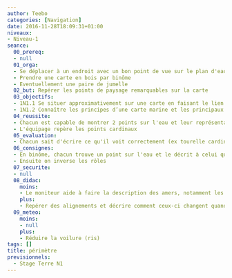 ```yaml
---
author: Teebo
categories: [Navigation]
date: 2016-11-28T18:09:31+01:00
niveaux:
- Niveau-1
seance:
  00_prereq:
  - null
  01_orga:
  - Se déplacer à un endroit avec un bon point de vue sur le plan d'eau (Quart?)
  - Prendre une carte en bois par binôme
  - Eventuellement une paire de jumelle
  02_but: Repérer les points de paysage remarquables sur la carte
  03_objectifs:
  - 1N1.1 Se situer approximativement sur une carte en faisant le lien avec le paysage
  - 1N1.2 Connaître les principes d’une carte marine et les principaux symboles
  04_reussite:
  - Chacun est capable de montrer 2 points sur l'eau et leur représentation sur la carte
  - L'équipage repère les points cardinaux
  05_evaluation:
  - Chacun sait d'écrire ce qu'il voit correctement (ex tourelle cardinale est)
  06_consignes:
  - En binôme, chacun trouve un point sur l'eau et le décrit à celui qui a la carte
  - Ensuite on inverse les rôles
  07_securite:
  - null
  08_didac:
    moins:
    - Le moniteur aide à faire la description des amers, notamment les balises
    plus:
    - Repérer des alignements et décrire comment ceux-ci changent quand on bouge
  09_meteo:
    moins:
    - null
    plus:
    - Réduire la voilure (ris)
tags: []
title: périmètre
previsionnels:
  - Stage Terre N1
---
```

